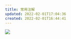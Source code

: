 ```yaml
---
title: 常用注解
updated: 2022-02-01T17:04:36
created: 2022-02-01T16:44:41
---
```


![](C:\Users\82609\AppData\Local\Temp\Java\pandoc/media/image1.png)

